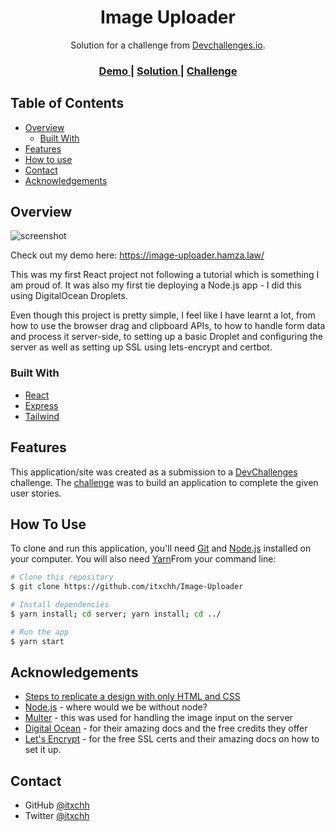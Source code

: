 <!-- Please update value in the {}  -->

<h1 align="center">Image Uploader</h1>

<div align="center">
   Solution for a challenge from  <a href="http://devchallenges.io" target="_blank">Devchallenges.io</a>.
</div>

<div align="center">
  <h3>
    <a href="https://image-uploader.hamza.law/">
      Demo
    </a>
    <span> | </span>
    <a href="https://github.com/itxchh/Image-Uploader">
      Solution
    </a>
    <span> | </span>
    <a href="https://devchallenges.io/challenges/O2iGT9yBd6xZBrOcVirx">
      Challenge
    </a>
  </h3>
</div>

<!-- TABLE OF CONTENTS -->

## Table of Contents

- [Overview](#overview)
  - [Built With](#built-with)
- [Features](#features)
- [How to use](#how-to-use)
- [Contact](#contact)
- [Acknowledgements](#acknowledgements)

<!-- OVERVIEW -->

## Overview

![screenshot](https://raw.githubusercontent.com/itxchh/Image-Uploader/master/demo.gif)

Check out my demo here: https://image-uploader.hamza.law/  

This was my first React project not following a tutorial which is something I am proud of. It was also my first tie deploying a Node.js app - I did this using DigitalOcean Droplets.

Even though this project is pretty simple, I feel like I have learnt a lot, from how to use the browser drag and clipboard APIs, to how to handle form data and process it server-side, to setting up a basic Droplet and configuring the server as well as setting up SSL using lets-encrypt and certbot.

### Built With

<!-- This section should list any major frameworks that you built your project using. Here are a few examples.-->

- [React](https://reactjs.org/)
- [Express](https://expressjs.com/)
- [Tailwind](https://tailwindcss.com/)

## Features

<!-- List the features of your application or follow the template. Don't share the figma file here :) -->

This application/site was created as a submission to a [DevChallenges](https://devchallenges.io/challenges) challenge. The [challenge](https://devchallenges.io/challenges/O2iGT9yBd6xZBrOcVirx) was to build an application to complete the given user stories.

## How To Use

<!-- Example: -->

To clone and run this application, you'll need [Git](https://git-scm.com) and [Node.js](https://nodejs.org/en/download/) installed on your computer. You will also need [Yarn](https://yarnpkg.com/)From your command line:

```bash
# Clone this repository
$ git clone https://github.com/itxchh/Image-Uploader

# Install dependencies
$ yarn install; cd server; yarn install; cd ../

# Run the app
$ yarn start
```

## Acknowledgements

<!-- This section should list any articles or add-ons/plugins that helps you to complete the project. This is optional but it will help you in the future. For example -->

- [Steps to replicate a design with only HTML and CSS](https://devchallenges-blogs.web.app/how-to-replicate-design/)
- [Node.js](https://nodejs.org/) - where would we be without node?
- [Multer](https://www.npmjs.com/package/multer) - this was used for handling the image input on the server
- [Digital Ocean](https://www.digitalocean.com/) - for their amazing docs and the free credits they offer
- [Let's Encrypt](https://letsencrypt.org/) - for the free SSL certs and their amazing docs on how to set it up.

## Contact

- GitHub [@itxchh](https://{github.com/itxchh})
- Twitter [@itxchh](https://twitter.com/itxchh)
